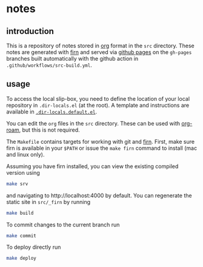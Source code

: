 # notes

## introduction

This is a repository of notes stored in [org](https://orgmode.org/manual/) format in the `src` directory. These notes are generated with [firn](https://github.com/theiceshelf/firn) and served via [github pages](https://docs.github.com/en/free-pro-team@latest/github/working-with-github-pages) on the `gh-pages` branches built automatically with the github action in `.github/workflows/src-build.yml`.

## usage

To access the local slip-box, you need to define the location of your local
repository in `.dir-locals.el` (at the root).  A template and instructions are
available in [`.dir-locals.default.el`](.dir-locals.default.el).

You can edit the `org` files in the `src` directory. These can be used with [org-roam](https://www.orgroam.com/), but this is not required.

The `Makefile` contains targets for working with git and [firn](https://github.com/theiceshelf/firn). First, make sure firn is available in your `$PATH` or issue the `make firn` command to install (mac and linux only).

Assuming you have firn installed, you can view the existing compiled version using
``` sh
make srv
```
and navigating to http://localhost:4000 by default. You can regenerate the static site in `src/_firn` by running
``` sh
make build
```

To commit changes to the current branch run
``` sh
make commit
```
To deploy directly run
``` sh
make deploy
```
